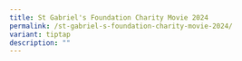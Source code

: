 ```yaml
---
title: St Gabriel's Foundation Charity Movie 2024
permalink: /st-gabriel-s-foundation-charity-movie-2024/
variant: tiptap
description: ""
---
```

